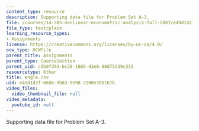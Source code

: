 ```yaml
---
content_type: resource
description: Supporting data file for Problem Set A-3.
file: /courses/14-385-nonlinear-econometric-analysis-fall-2007/e49d1d2f66869b839e982100e70b167b_engle.csv
file_type: text/plain
learning_resource_types:
- Assignments
license: https://creativecommons.org/licenses/by-nc-sa/4.0/
ocw_type: OCWFile
parent_title: Assignments
parent_type: CourseSection
parent_uid: c5b9fd93-bc28-1065-43e6-80d75239c333
resourcetype: Other
title: engle.csv
uid: e49d1d2f-6686-9b83-9e98-2100e70b167b
video_files:
  video_thumbnail_file: null
video_metadata:
  youtube_id: null
---
```

Supporting data file for Problem Set A-3.